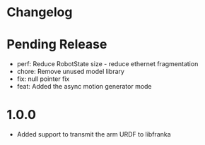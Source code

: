 # Changelog

# Pending Release
* perf: Reduce RobotState size - reduce ethernet fragmentation
* chore: Remove unused model library
* fix: null pointer fix
* feat: Added the async motion generator mode

# 1.0.0
* Added support to transmit the arm URDF to libfranka
